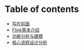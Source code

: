 # Table of contents

* [写在前面](Flink-preface.md)
* [Flink基本介绍](Flink-intro.md)
* [功能分析与建模](Flink-functional-analysis-and-modeling.md)
* [核心流程设计分析](Flink-core-process-design-analysis.md)
